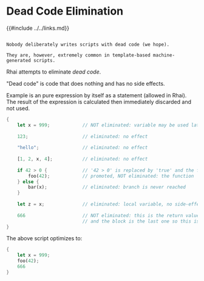 Dead Code Elimination
=====================

{{#include ../../links.md}}

```admonish question.side.wide "Who writes dead code?"

Nobody deliberately writes scripts with dead code (we hope).

They are, however, extremely common in template-based machine-generated scripts.
```

Rhai attempts to eliminate _dead code_.

"Dead code" is code that does nothing and has no side effects.

Example is an pure expression by itself as a statement (allowed in Rhai).
The result of the expression is calculated then immediately discarded and not used.

```rust
{
    let x = 999;            // NOT eliminated: variable may be used later on (perhaps even an 'eval')
    
    123;                    // eliminated: no effect
    
    "hello";                // eliminated: no effect
    
    [1, 2, x, 4];           // eliminated: no effect
    
    if 42 > 0 {             // '42 > 0' is replaced by 'true' and the first branch promoted
        foo(42);            // promoted, NOT eliminated: the function 'foo' may have side-effects
    } else {
        bar(x);             // eliminated: branch is never reached
    }
    
    let z = x;              // eliminated: local variable, no side-effects, and only pure afterwards
    
    666                     // NOT eliminated: this is the return value of the block,
                            // and the block is the last one so this is the return value of the whole script
}
```

The above script optimizes to:

```rust
{
    let x = 999;
    foo(42);
    666
}
```
